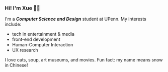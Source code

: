 ### Hi! I'm Xue 🪿🌻

I'm a _**Computer Science and Design**_ student at UPenn. My interests include:
- tech in entertainment & media
- front-end development
- Human-Computer Interaction
- UX research

I love cats, soup, art museums, and movies. Fun fact: my name means snow in Chinese!
